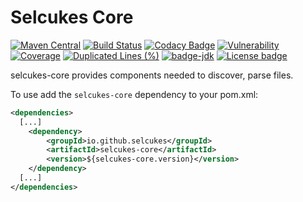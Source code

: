 # Selcukes Core

[![Maven Central](https://img.shields.io/maven-central/v/io.github.selcukes/selcukes-core.svg?label=Maven%20Central)](https://search.maven.org/search?q=g:%22io.github.selcukes%22%20AND%20a:%22selcukes-core%22)
[![Build Status](https://travis-ci.org/selcukes/selcukes-core.svg?branch=master)](https://travis-ci.org/selcukes/selcukes-core)
[![Codacy Badge](https://app.codacy.com/project/badge/Grade/3749c93358ef4c51bceede1380e37f04)](https://www.codacy.com/gh/selcukes/selcukes-core?utm_source=github.com&amp;utm_medium=referral&amp;utm_content=selcukes/selcukes-core&amp;utm_campaign=Badge_Grade)
[![Vulnerability](https://sonarcloud.io/api/project_badges/measure?project=selcukes_selcukes-core&metric=vulnerabilities)](https://sonarcloud.io/dashboard?id=selcukes_selcukes-core)
[![Coverage](https://sonarcloud.io/api/project_badges/measure?project=selcukes_selcukes-core&metric=coverage)](https://sonarcloud.io/dashboard?id=selcukes_selcukes-core)
[![Duplicated Lines (%)](https://sonarcloud.io/api/project_badges/measure?project=selcukes_selcukes-core&metric=duplicated_lines_density)](https://sonarcloud.io/dashboard?id=selcukes_selcukes-core)
[![badge-jdk](https://img.shields.io/badge/jdk-8-green.svg)](http://www.oracle.com/technetwork/java/javase/downloads/index.html)
[![License badge](https://img.shields.io/badge/license-Apache%202.0-blue.svg?label=License)](http://www.apache.org/licenses/LICENSE-2.0)

selcukes-core provides components needed to discover, parse files.

To use add the `selcukes-core` dependency to your pom.xml:

```xml
<dependencies>
  [...]
    <dependency>
        <groupId>io.github.selcukes</groupId>
        <artifactId>selcukes-core</artifactId>
        <version>${selcukes-core.version}</version>
    </dependency>
  [...]
</dependencies>

```
